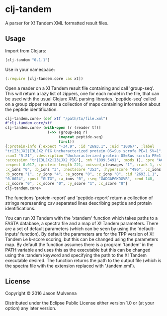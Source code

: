 # clj-tandem

A parser for X! Tandem XML formatted result files.

## Usage

Import from Clojars:

```clojure
[clj-tandem "0.1.1"]
```

Use in your namespace:

```clojure
(:require [clj-tandem.core :as xt])
```

Open a reader on a X! Tandem result file containing and call
'group-seq'. This will return a lazy list of zippers, one for each
model in the file, that can be used with the usual Clojure XML parsing
libraries. 'peptide-seq' called on a group zipper returns a collection
of maps containing information about the peptide identification.

```clojure
clj-tandem.core> (def xtf "/path/to/file.xml")
#'clj-tandem.core/xtf
clj-tandem.core> (with-open [r (reader tf)]
                   (->> (group-seq r)
                        (mapcat peptide-seq)
                        first))
{:protein-info {:expect "-34.9", :id "2693.1", :uid "10067", :label
"tr|I3LJX2|I3LJX2_PIG Uncharacterized protein OS=Sus scrofa PE=1 SV=1",
:sumI "5.21", :description "Uncharacterized protein OS=Sus scrofa PE=1 SV=1",
:accession "tr|I3LJX2|I3LJX2_PIG"}, :mh "1099.5491", :mods (), :pre "AGPK",
:expect 0.017, :protein-length 221, :missed_cleavages "1", :rank 1, :start 137,
:x_ions "0", :b_ions "3", :nextscore "353", :hyperscore "496", :c_ions "0",
:b_score "1", :y_ions "4", :a_score "0", :z_ions "0", :id "2693.1.1", :delta
"0.0024", :post "GLTG", :a_ions "0", :seq "GADGAPGKDGVR", :end 148,
:z_score "0", :x_score "0", :y_score "1", :c_score "0"}
clj-tandem.core> 
```

The functions 'protein-report' and 'peptide-report' return a
collection of strings representing csv separated lines describing
peptide and protein identifications.

You can run X! Tandem with the 'xtandem' function which takes paths to
a FASTA database, a spectra file and a map of X! Tandem
parameters. There are a set of default parameters (which can be seen
by using the 'default-inputs' function). By default the parameters are
for the TPP version of X! Tandem i.e k-score scoring, but this can be
changed using the parameters map. By default the function assumes
there is a program 'tandem' in the PATH variable and uses this as the
executable but this can be changed using the :tandem keyword and
specifying the path to the X! Tandem executable desired. The function
returns the path to the output file (which is the spectra file with
the extension replaced with '.tandem.xml').

## License

Copyright © 2016 Jason Mulvenna

Distributed under the Eclipse Public License either version 1.0 or (at
your option) any later version.

